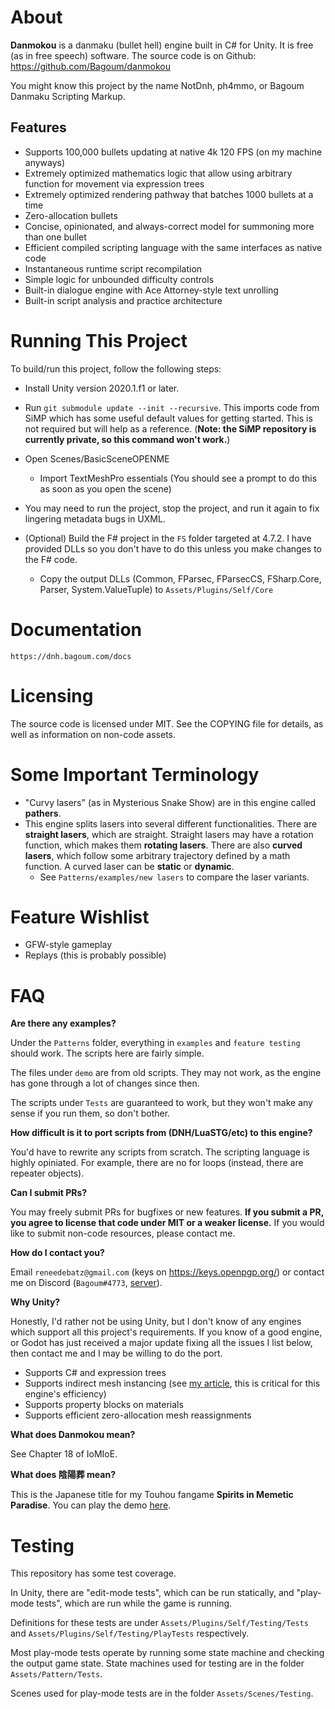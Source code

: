 # About

**Danmokou** is a danmaku (bullet hell) engine built in C# for Unity. It is free (as in free speech) software. The source code is on Github: https://github.com/Bagoum/danmokou

You might know this project by the name NotDnh, ph4mmo, or Bagoum Danmaku Scripting Markup.

## Features

- Supports 100,000 bullets updating at native 4k 120 FPS (on my machine anyways)
- Extremely optimized mathematics logic that allow using arbitrary function for movement via expression trees
- Extremely optimized rendering pathway that batches 1000 bullets at a time
- Zero-allocation bullets
- Concise, opinionated, and always-correct model for summoning more than one bullet
- Efficient compiled scripting language with the same interfaces as native code
- Instantaneous runtime script recompilation
- Simple logic for unbounded difficulty controls
- Built-in dialogue engine with Ace Attorney-style text unrolling
- Built-in script analysis and practice architecture

# Running This Project

To build/run this project, follow the following steps:

- Install Unity version 2020.1.f1 or later.
- Run `git submodule update --init --recursive`. This imports code from SiMP which has some useful default values for getting started. This is not required but will help as a reference. (**Note: the SiMP repository is currently private, so this command won't work.**)
- Open Scenes/BasicSceneOPENME
  - Import TextMeshPro essentials (You should see a prompt to do this as soon as you open the scene)
- You may need to run the project, stop the project, and run it again to fix lingering metadata bugs in UXML. 

- (Optional) Build the F# project in the `FS` folder targeted at 4.7.2. I have provided DLLs so you don't have to do this unless you make changes to the F# code.
  - Copy the output DLLs (Common, FParsec, FParsecCS, FSharp.Core, Parser, System.ValueTuple) to `Assets/Plugins/Self/Core`

# Documentation

`https://dnh.bagoum.com/docs`

# Licensing

The source code is licensed under MIT. See the COPYING file for details, as well as information on non-code assets.

# Some Important Terminology

- "Curvy lasers" (as in Mysterious Snake Show) are in this engine called **pathers**.
- This engine splits lasers into several different functionalities. There are **straight lasers**, which are straight. Straight lasers may have a rotation function, which makes them **rotating lasers**. There are also **curved lasers**, which follow some arbitrary trajectory defined by a math function. A curved laser can be **static** or **dynamic**.
  - See `Patterns/examples/new lasers` to compare the laser variants.

# Feature Wishlist

- GFW-style gameplay
- Replays (this is probably possible)

# FAQ

**Are there any examples?**

Under the `Patterns` folder, everything in `examples` and `feature testing` should work. The scripts here are fairly simple.

The files under `demo` are from old scripts. They may not work, as the engine has gone through a lot of changes since then. 

The scripts under `Tests` are guaranteed to work, but they won't make any sense if you run them, so don't bother.

**How difficult is it to port scripts from (DNH/LuaSTG/etc) to this engine?**

You'd have to rewrite any scripts from scratch. The scripting language is highly opiniated. For example, there are no for loops (instead, there are repeater objects). 

**Can I submit PRs?**

You may freely submit PRs for bugfixes or new features. **If you submit a PR, you agree to license that code under MIT or a weaker license.** If you would like to submit non-code resources, please contact me.

**How do I contact you?**

Email `reneedebatz@gmail.com` (keys on https://keys.openpgp.org/) or contact me on Discord (`Bagoum#4773`, [server](https://discord.gg/9GfkagF)).

**Why Unity?**

Honestly, I'd rather not be using Unity, but I don't know of any engines which support all this project's requirements. If you know of a good engine, or Godot has just received a major update fixing all the issues I list below, then contact me and I may be willing to do the port. 

- Supports C# and expression trees
- Supports indirect mesh instancing (see [my article](https://medium.com/@bagoum/devlog-002-graphics-drawmeshinstancedindirect-a4024e05737f), this is critical for this engine's efficiency)
- Supports property blocks on materials
- Supports efficient zero-allocation mesh reassignments

**What does Danmokou mean?**

See Chapter 18 of IoMIoE. 

**What does 陰陽葬 mean?**

This is the Japanese title for my Touhou fangame **Spirits in Memetic Paradise**. You can play the demo [here](https://www.bulletforge.org/u/bagoum/p/dong-fang-yin-yang-zang-spirits-in-memetic-paradise-demo).

# Testing

This repository has some test coverage.

In Unity, there are "edit-mode tests", which can be run statically, and "play-mode tests", which are run while the game is running. 

Definitions for these tests are under `Assets/Plugins/Self/Testing/Tests` and `Assets/Plugins/Self/Testing/PlayTests` respectively.

Most play-mode tests operate by running some state machine and checking the output game state. State machines used for testing are in the folder `Assets/Pattern/Tests`. 

Scenes used for play-mode tests are in the folder `Assets/Scenes/Testing`.

